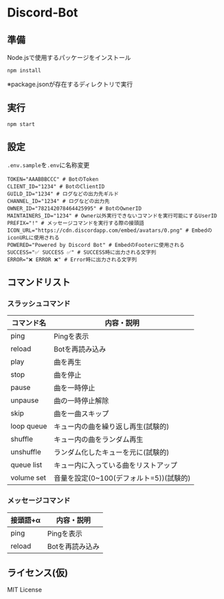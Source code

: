 <div id="top"></div>

# Discord-Bot

## 準備
Node.jsで使用するパッケージをインストール
```
npm install
```
※package.jsonが存在するディレクトリで実行

## 実行
```
npm start
```

## 設定
`.env.sample`を`.env`に名称変更
```
TOKEN="AAABBBCCC" # BotのToken
CLIENT_ID="1234" # BotのClientID
GUILD_ID="1234" # ログなどの出力先ギルド
CHANNEL_ID="1234" # ログなどの出力先
OWNER_ID="782142078464425995" # BotのOwnerID
MAINTAINERS_ID="1234" # Owner以外実行できないコマンドを実行可能にするUserID
PREFIX="!" # メッセージコマンドを実行する際の接頭語
ICON_URL="https://cdn.discordapp.com/embed/avatars/0.png" # EmbedのiconURLに使用される
POWERED="Powered by Discord Bot" # EmbedのFooterに使用される
SUCCESS="✅ SUCCESS ✅" # SUCCESS時に出力される文字列
ERROR="❌ ERROR ❌" # Error時に出力される文字列
```

## コマンドリスト

### スラッシュコマンド
| コマンド名 | 内容・説明                             |
| ---------- | --------------------------------------- |
| ping       | Pingを表示                              |
| reload     | Botを再読み込み                         |
| play       | 曲を再生                                | 
| stop       | 曲を停止                                |
| pause      | 曲を一時停止                            |
| unpause    | 曲の一時停止解除                        |
| skip       | 曲を一曲スキップ                        |
| loop queue | キュー内の曲を繰り返し再生(試験的)      |
| shuffle    | キュー内の曲をランダム再生              |
| unshuffle  | ランダム化したキューを元に(試験的)      |
| queue list | キュー内に入っている曲をリストアップ    |
| volume set | 音量を設定(0~100(デフォルト=5))(試験的) |

### メッセージコマンド
| 接頭語+α |   内容・説明   |
| -------- | --------------- |
| ping     | Pingを表示      |
| reload   | Botを再読み込み |

## ライセンス(仮)
MIT License
